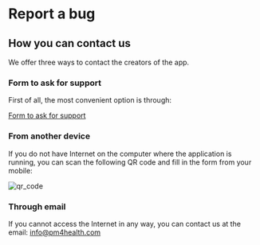 ﻿---
sidebar_position: 7
---

# Report a bug

## How you can contact us

We offer three ways to contact the creators of the app.

### Form to ask for support

First of all, the most convenient option is through:

<a href="https://pm.webs.upv.es/help/en/how-report-a-bug-suggestion/?ent=GENERIC&v=1.0.0" target="_blank">Form to ask for support</a>

### From another device

If you do not have Internet on the computer where the application is running, you can scan the following QR code and fill in the form from your mobile:

![qr_code](/img/help-qr-code.png "qr_code")


### Through email

If you cannot access the Internet in any way, you can contact us at the email: info@pm4health.com
